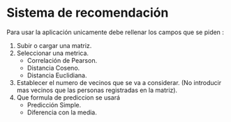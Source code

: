 # Sistema de recomendación

Para usar la aplicación unicamente debe rellenar los campos que se piden :

1) Subir o cargar una matriz.
2) Seleccionar una metrica.
    - Correlación de Pearson. 
    - Distancia Coseno.
    - Distancia Euclidiana.
3) Establecer el numero de vecinos que se va a considerar. (No introducir mas vecinos que las personas registradas en la matriz).
4) Que formula de prediccion se usará
    - Predicción Simple.    
    - Diferencia con la media.